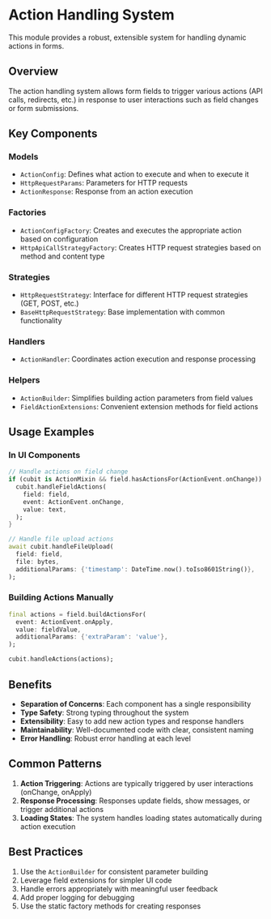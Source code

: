 # Action Handling System

This module provides a robust, extensible system for handling dynamic actions in forms.

## Overview

The action handling system allows form fields to trigger various actions (API calls, redirects, etc.) in response to user interactions such as field changes or form submissions.

## Key Components

### Models

- `ActionConfig`: Defines what action to execute and when to execute it
- `HttpRequestParams`: Parameters for HTTP requests
- `ActionResponse`: Response from an action execution

### Factories

- `ActionConfigFactory`: Creates and executes the appropriate action based on configuration
- `HttpApiCallStrategyFactory`: Creates HTTP request strategies based on method and content type

### Strategies

- `HttpRequestStrategy`: Interface for different HTTP request strategies (GET, POST, etc.)
- `BaseHttpRequestStrategy`: Base implementation with common functionality

### Handlers

- `ActionHandler`: Coordinates action execution and response processing

### Helpers

- `ActionBuilder`: Simplifies building action parameters from field values
- `FieldActionExtensions`: Convenient extension methods for field actions

## Usage Examples

### In UI Components

```dart
// Handle actions on field change
if (cubit is ActionMixin && field.hasActionsFor(ActionEvent.onChange)) {
  cubit.handleFieldActions(
    field: field,
    event: ActionEvent.onChange,
    value: text,
  );
}

// Handle file upload actions
await cubit.handleFileUpload(
  field: field,
  file: bytes,
  additionalParams: {'timestamp': DateTime.now().toIso8601String()},
);
```

### Building Actions Manually

```dart
final actions = field.buildActionsFor(
  event: ActionEvent.onApply,
  value: fieldValue,
  additionalParams: {'extraParam': 'value'},
);

cubit.handleActions(actions);
```

## Benefits

- **Separation of Concerns**: Each component has a single responsibility
- **Type Safety**: Strong typing throughout the system
- **Extensibility**: Easy to add new action types and response handlers
- **Maintainability**: Well-documented code with clear, consistent naming
- **Error Handling**: Robust error handling at each level

## Common Patterns

1. **Action Triggering**: Actions are typically triggered by user interactions (onChange, onApply)
2. **Response Processing**: Responses update fields, show messages, or trigger additional actions
3. **Loading States**: The system handles loading states automatically during action execution

## Best Practices

1. Use the `ActionBuilder` for consistent parameter building
2. Leverage field extensions for simpler UI code
3. Handle errors appropriately with meaningful user feedback
4. Add proper logging for debugging
5. Use the static factory methods for creating responses
